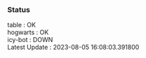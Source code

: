 ### Status


table : OK  
hogwarts : OK  
icy-bot : DOWN  
Latest Update : 2023-08-05 16:08:03.391800
